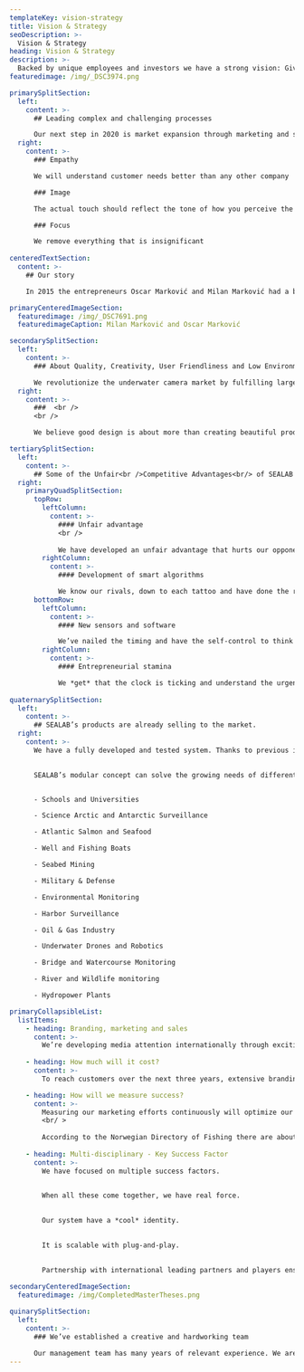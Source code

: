 ```yaml
---
templateKey: vision-strategy
title: Vision & Strategy
seoDescription: >-
  Vision & Strategy
heading: Vision & Strategy
description: >-
  Backed by unique employees and investors we have a strong vision: Give everyone the opportunity to see under water. Our vision will help our customers make money and at the same time create a smaller environmental footprint on our Earth. Our Product will change everything in the Ocean Space. But best of all - smarter technology is actively contributing to the UN’s sustainability goals. A joint work plan for the world to eradicate poverty, fight inequality and stop climate change by 2030.
featuredimage: /img/_DSC3974.png

primarySplitSection:
  left:
    content: >-
      ## Leading complex and challenging processes

      Our next step in 2020 is market expansion through marketing and sales as well as initiating software development projects. Our management team has proven its strength and ability for endurance. We have a proven track record of leading complex and challenging processes while driving innovation. Our integrity gives us confidence that we will succeed.
  right:
    content: >-
      ### Empathy

      We will understand customer needs better than any other company

      ### Image

      The actual touch should reflect the tone of how you perceive the product

      ### Focus

      We remove everything that is insignificant
      
centeredTextSection:
  content: >-
    ## Our story

    In 2015 the entrepreneurs Oscar Marković and Milan Marković had a breakthrough. They were the first in the World to 3D measure a salmon’s biomass using Light Field Technology. This breakthrough changed everything! The World has a huge need for new and smart sensors for food production in the sea and on land.

primaryCenteredImageSection:
  featuredimage: /img/_DSC7691.png
  featuredimageCaption: Milan Marković and Oscar Marković

secondarySplitSection:
  left:
    content: >-
      ### About Quality, Creativity, User Friendliness and Low Environmental Impact

      We revolutionize the underwater camera market by fulfilling large sales and high production volumes SEALAB develops novel 2D and 3D multi-camera systems and computer vision technology with machine learning and artificial intelligence (AI) algorithms for the Ocean Space.
  right:
    content: >-
      ###  <br />
      <br />

      We believe good design is about more than creating beautiful products. Our brand values of Quality, Creativity, User Friendliness, and Low Environmental Impact are reflected in our product designs. We are delighted that our design team under the leadership of Milan Marković and Oscar Marković is among the best in the Ocean Space supplier industry. 8 years of development – thousands of hours with hard work by the Founders is now behind us.

tertiarySplitSection:
  left:
    content: >-
      ## Some of the Unfair<br />Competitive Advantages<br/> of SEALAB
  right:
    primaryQuadSplitSection:
      topRow:
        leftColumn:
          content: >-
            #### Unfair advantage
            <br />
            
            We have developed an unfair advantage that hurts our opponents so badly that they have to submit— and yells “Back off” to others stepping into the cage
        rightColumn:
          content: >-
            #### Development of smart algorithms

            We know our rivals, down to each tattoo and have done the right prep work to take down any opponent until we hit the exit. Beta testing and close collaboration with our customers. Additionally, we gather data to continue the development of smart algorithms and software packages.
      bottomRow:
        leftColumn:
          content: >-
            #### New sensors and software

            We’ve nailed the timing and have the self-control to think strategically enough to build a great product. SEALAB have the right momentum to launch another sensor and software package as soon as we reach the next funding milestone.
        rightColumn:
          content: >-
            #### Entrepreneurial stamina

            We *get* that the clock is ticking and understand the urgency to make real progress fast. Our entrepreneurial stamina and endurance prove that we will be alive next year.
  
quaternarySplitSection:
  left:
    content: >-
      ## SEALAB’s products are already selling to the market.
  right:
    content: >-
      We have a fully developed and tested system. Thanks to previous investments and product development, we can introduce a smart and winning system this year, thus meeting the growing demand in the market. 
      

      SEALAB’s modular concept can solve the growing needs of different markets:


      - Schools and Universities

      - Science Arctic and Antarctic Surveillance

      - Atlantic Salmon and Seafood

      - Well and Fishing Boats

      - Seabed Mining

      - Military & Defense

      - Environmental Monitoring

      - Harbor Surveillance

      - Oil & Gas Industry

      - Underwater Drones and Robotics

      - Bridge and Watercourse Monitoring

      - River and Wildlife monitoring

      - Hydropower Plants

primaryCollapsibleList:
  listItems:
    - heading: Branding, marketing and sales
      content: >-
        We’re developing media attention internationally through exciting and relevant marketing information.
      
    - heading: How much will it cost?
      content: >-
        To reach customers over the next three years, extensive branding, sales and marketing will be budgeted and spent. We expect to spend a lot.

    - heading: How will we measure success?
      content: >-
        Measuring our marketing efforts continuously will optimize our marketing strategy to continuously seal the gaps in which customers and sales slip. There will be emphasis on continuous changes and optimization to sell more; we will research what it costs to market, evaluate which products are easier to sell and what makes the most money - all measured against the company&#39;s costs. This strategy will ensure growth. <br/ >
        <br/ >
        
        According to the Norwegian Directory of Fishing there are about 4000 cages with Atlantic Salmon and Rainbow Trout operating per 2020. The number of cages is expected to increase, and we target doing business in 40 % of them by 2022.
    
    - heading: Multi-disciplinary - Key Success Factor
      content: >-
        We have focused on multiple success factors.
        

        When all these come together, we have real force.
        

        Our system have a *cool* identity.
        

        It is scalable with plug-and-play.
        

        Partnership with international leading partners and players ensures global access.
        
secondaryCenteredImageSection:
  featuredimage: /img/CompletedMasterTheses.png

quinarySplitSection:
  left:
    content: >-
      ### We’ve established a creative and hardworking team

      Our management team has many years of relevant experience. We are built on four years of experience and innovation - SEALAB is much more than a start-up. Key people who have developed global businesses previously are in place. Partnership with International leading partners and players ensures global access. ISO 14001: 2015 and 9001: 2015 have been implemented.
---
```


